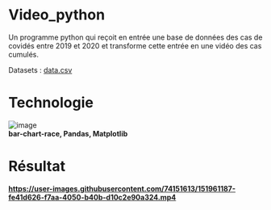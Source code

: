 # Video_python

Un programme python qui reçoit en entrée une base de données des cas de covidés entre 2019 et 2020 et transforme cette entrée en une vidéo des cas cumulés.<br/>

Datasets : [data.csv](https://github.com/moatazkrimchi/Video_python/files/7964230/data.csv)

# Technologie 

![image](https://user-images.githubusercontent.com/74151613/151961111-c7851401-5874-4fa7-9922-1168a0d5d823.png)
<br/>
<strong> bar-chart-race, Pandas, Matplotlib <strong>

# Résultat 
  

https://user-images.githubusercontent.com/74151613/151961187-fe41d626-f7aa-4050-b40b-d10c2e90a324.mp4






